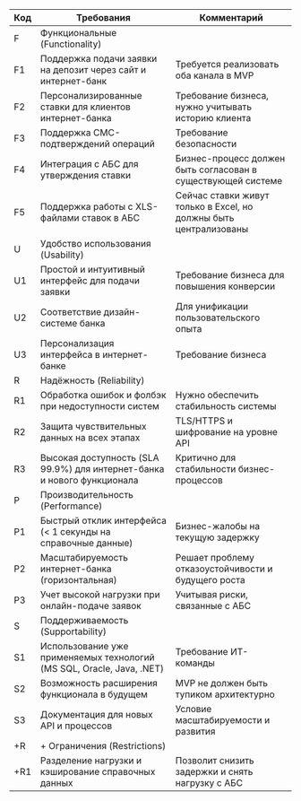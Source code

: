 | Код   | Требования                                                              | Комментарий                                                       |
|-------|-------------------------------------------------------------------------|-------------------------------------------------------------------|
| F     | Функциональные (Functionality)                                          |                                                                   |
| F1    | Поддержка подачи заявки на депозит через сайт и интернет-банк           | Требуется реализовать оба канала в MVP                            |
| F2    | Персонализированные ставки для клиентов интернет-банка                  | Требование бизнеса, нужно учитывать историю клиента               |
| F3    | Поддержка СМС-подтверждений операций                                    | Требование безопасности                                           |
| F4    | Интеграция с АБС для утверждения ставки                                 | Бизнес-процесс должен быть согласован в существующей системе      |
| F5    | Поддержка работы с XLS-файлами ставок в АБС                             | Сейчас ставки живут только в Excel, но должны быть централизованы |
| U     | Удобство использования (Usability)                                      |                                                                   |
| U1    | Простой и интуитивный интерфейс для подачи заявки                       | Требование бизнеса для повышения конверсии                        |
| U2    | Соответствие дизайн-системе банка                                       | Для унификации пользовательского опыта                            |
| U3    | Персонализация интерфейса в интернет-банке                              | Требование бизнеса                                                |
| R     | Надёжность (Reliability)                                                |                                                                   |
| R1    | Обработка ошибок и фолбэк при недоступности систем                      | Нужно обеспечить стабильность системы                             |
| R2    | Защита чувствительных данных на всех этапах                             | TLS/HTTPS и шифрование на уровне API                              |
| R3    | Высокая доступность (SLA 99.9%) для интернет-банка и нового функционала | Критично для стабильности бизнес-процессов                        |
| P     | Производительность (Performance)                                        |                                                                   |
| P1    | Быстрый отклик интерфейса (< 1 секунды на справочные данные)            | Бизнес-жалобы на текущую задержку                                 |
| P2    | Масштабируемость интернет-банка (горизонтальная)                        | Решает проблему отказоустойчивости и будущего роста               |
| P3    | Учет высокой нагрузки при онлайн-подаче заявок                          | Учитывая риски, связанные с АБС                                   |
| S     | Поддерживаемость (Supportability)                                       |                                                                   |
| S1    | Использование уже применяемых технологий (MS SQL, Oracle, Java, .NET)   | Требование ИТ-команды                                             |
| S2    | Возможность расширения функционала в будущем                            | MVP не должен быть тупиком архитектурно                           |
| S3    | Документация для новых API и процессов                                  | Условие масштабируемости и развития                               |
| +R    | + Ограничения (Restrictions)                                            |                                                                   |
| +R1   | Разделение нагрузки и кэширование справочных данных                     | Позволит снизить задержки и снять нагрузку с АБС                  |
